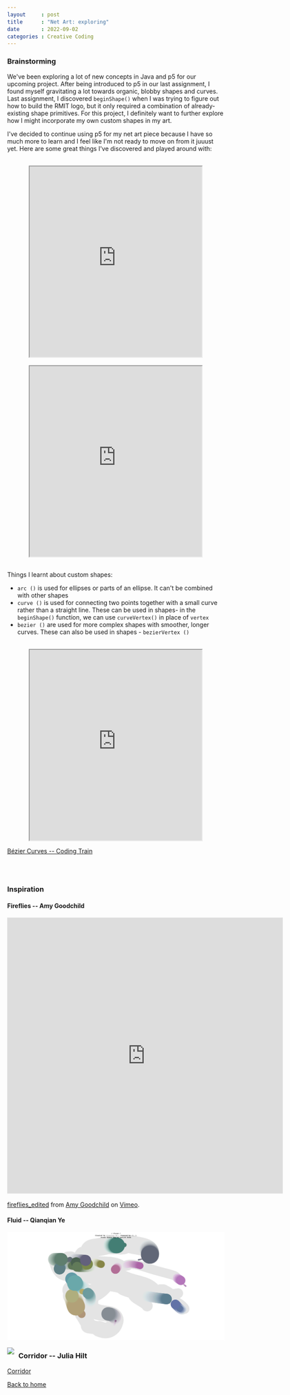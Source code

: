 ```yaml
---
layout     : post
title      : "Net Art: exploring"
date       : 2022-09-02
categories : Creative Coding
---
```


### Brainstorming
We've been exploring a lot of new concepts in Java and p5 for our upcoming project. After being introduced to p5 in our last assignment, I found myself gravitating a lot towards organic, blobby shapes and curves. Last assignment, I discovered `beginShape()` when I was trying to figure out how to build the RMIT logo, but it only required a combination of already-existing shape primitives. For this project, I definitely want to further explore how I might incorporate my own custom shapes in my art.
  
I've decided to continue using p5 for my net art piece because I have so much more to learn and I feel like I'm not ready to move on from it juuust yet. Here are some great things I've discovered and played around with: 
 
 <br>

<iframe width=400 height=442 style="display: block; margin: 0 auto" src="https://editor.p5js.org/elishafitri/full/j1TtUhdav"></iframe>

<br> 

<iframe width=400 height=442 style="display: block; margin: 0 auto" src="https://editor.p5js.org/elishafitri/full/zPbtaBfSN"></iframe>

<br>
  
Things I learnt about custom shapes:
  
  - `arc ()` is used for ellipses or parts of an ellipse. It can't be combined with other shapes
  - `curve ()` is used for connecting two points together with a small curve rather than a straight line. These can be used in shapes- in the `beginShape()` function, we can use `curveVertex()` in place of `vertex`
  - `bezier ()` are used for more complex shapes with smoother, longer curves. These can also be used in shapes - `bezierVertex ()`

<br>

<iframe width=400 height=442 style="display: block; margin: 0 auto" src="https://editor.p5js.org/elishafitri/full/JVDXsOs-E"></iframe>

[Bézier Curves  -- Coding Train](https://www.youtube.com/watch?v=enNfb6p3j_g )

<br> <br>

### Inspiration

#### Fireflies -- Amy Goodchild
<iframe src="https://player.vimeo.com/video/514685435?h=4375d7394d" width="640" height="640" frameborder="0" allow="autoplay; fullscreen; picture-in-picture" allowfullscreen></iframe>
<p><a href="https://vimeo.com/514685435">fireflies_edited</a> from <a href="https://vimeo.com/user134103135">Amy Goodchild</a> on <a href="https://vimeo.com">Vimeo</a>.</p>

#### Fluid -- Qianqian Ye
  ![Qianqian Ye](/images/Qianqian_Ye.png)

  <img src=".images/Qianqian_Ye.png" style="float: left; margin-right: 10px;" />

### Corridor -- Julia Hilt

[Corridor](https://interface.fh-potsdam.de/gestalten-in-code/grid/corridor/)



  [Back to home](https://elishafitri.github.io/)
  

